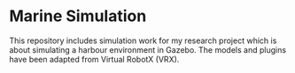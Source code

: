 # Marine Simulation

This repository includes simulation work for my research project which is about simulating a harbour environment in Gazebo. The models and plugins have been adapted from Virtual RobotX (VRX).
